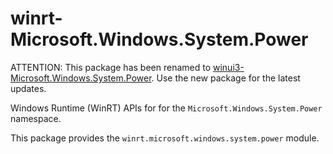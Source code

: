 <!-- warning: Please don't edit this file. It was automatically generated. -->

# winrt-Microsoft.Windows.System.Power

ATTENTION: This package has been renamed to
[winui3-Microsoft.Windows.System.Power](https://pypi.org/project/winui3-Microsoft.Windows.System.Power/).
Use the new package for the latest updates.

Windows Runtime (WinRT) APIs for for the `Microsoft.Windows.System.Power` namespace.

This package provides the `winrt.microsoft.windows.system.power` module.

